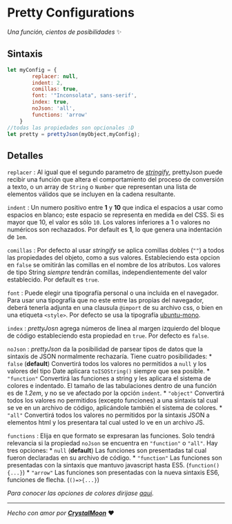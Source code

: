# Pretty Configurations
_Una función, cientos de posibilidades_ :sparkles:

## Sintaxis
```javascript
let myConfig = {
		replacer: null,
		indent: 2,
		comillas: true,
		font: '"Inconsolata", sans-serif',
		index: true,
		noJson: 'all', 
		functions: 'arrow'
	}
//todas las propiedades son opcionales :D
let pretty = prettyJson(myObject,myConfig);
```
## Detalles
`replacer`
  : Al igual que el segundo parametro de [_stringify_](https://developer.mozilla.org/es/docs/Web/JavaScript/Referencia/Objetos_globales/JSON/stringify#Par%C3%A1metros), prettyJson puede recibir una función que altera el comportamiento del proceso de conversión a  texto, o un array de `String` o `Number` que representan una lista de elementos válidos que se incluyen en la cadena resultante.

`indent`
   : Un numero positivo entre **1** y **10** que indica el espacios a usar como espacios en blanco; este espacio se representa en medida `em` del CSS. Si es mayor que 10, el valor es sólo `10`. Los valores inferiores a 1 o valores no numéricos son rechazados. Por default es **1**, lo que genera una indentación de `1em`.

`comillas` 
   : Por defecto al usar _stringify_ se aplica comillas dobles (`""`) a todos las propiedades del objeto, como a sus valores. Estableciendo esta opcion en `false` se omitirán las comillas en el nombre de los atributos. Los valores de tipo String _siempre_ tendrán comillas, independientemente del valor establecido. Por default es `true`.

`font`
   : Puede elegir una tipografía personal o una incluida en el navegador. Para usar una tipografía que no este entre las propias del navegador, deberá tenerla adjunta en una clausula `@import` de su archivo css, o bien en una etiqueta `<style>`. Por defecto se usa la tipografía [ubuntu-mono](https://fonts.google.com/specimen/Ubuntu+Mono).

`index`
   : _prettyJosn_ agrega números de linea al margen izquierdo del bloque de código estableciendo esta propiedad en `true`. Por defecto es `false`.

`noJson`
   : _prettyJson_ da la posibilidad de parsear tipos de datos que la sintaxis de JSON normalmente rechazaría. Tiene cuatro posibilidades:
      * `false` (**default**) Convertirá todos los valores no permitidos a `null` y los valores del tipo Date aplicara `toISOString()` siempre que sea posible.
      * `"function"` Convertirá las funciones a string y les aplicara el sistema de colores e indentado. El tamaño de las tabulaciones dentro de una función es de _1.2em_, y no se ve afectado por la opción `indent`.
      * `"object"` Convertirá todos los valores no permitidos (excepto funciones) a una sintaxis tal cual se ve en un archivo de código, aplicándole también el sistema de colores.
      * `"all"` Convertirá todos los valores no permitidos por la sintaxis JSON a elementos html y los presentara tal cual usted lo ve en un archivo JS.

`functions`
   : Elija en que formato se expresaran las funciones. Solo tendrá relevancia si la propiedad `noJson` se encuentra en `"function"` o `"all"`. Hay tres opciones:
      * `null` (**default**) Las funciones son presentadas tal cual fueron declaradas en su archivo de código.
      * `"function"` Las funciones son presentadas con la sintaxis que mantuvo javascript hasta ES5. (`function(){...}`)
      * `"arrow"` Las funciones son presentadas con la nueva sintaxis ES6, funciones de flecha. (`()=>{...}`)

_Para conocer las opciones de colores dirijase [aqui](../css/readme.md)._

---

_Hecho con amor por [**CrystalMoon**](https://www.linkedin.com/in/perla-stto/)_ :heart:
